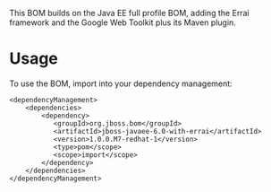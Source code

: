 This BOM builds on the Java EE full profile BOM, adding the Errai framework and the Google Web Toolkit plus its Maven plugin.
 
Usage
=====

To use the BOM, import into your dependency management:

    <dependencyManagement>
        <dependencies>
            <dependency>
               <groupId>org.jboss.bom</groupId>
               <artifactId>jboss-javaee-6.0-with-errai</artifactId>
               <version>1.0.0.M7-redhat-1</version>
               <type>pom</scope>
               <scope>import</scope>
            </dependency>
        </dependencies>
    </dependencyManagement>
